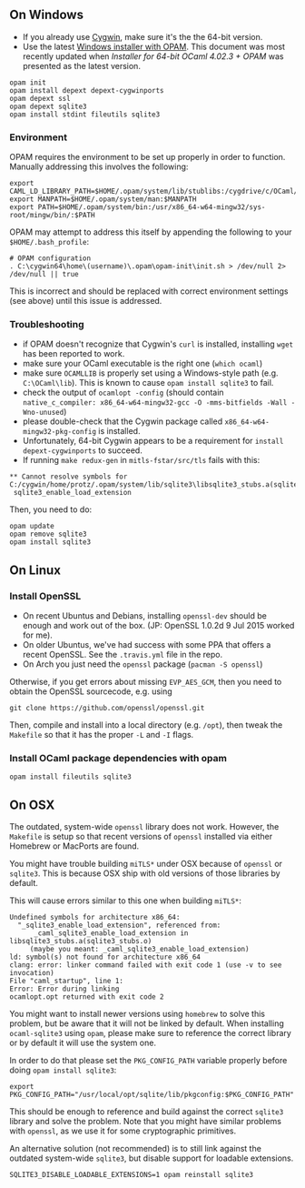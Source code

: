 ## On Windows

* If you already use [Cygwin](http://cygwin.com/), make sure it's the the 64-bit version.
* Use the latest [Windows installer with OPAM](https://protz.github.io/ocaml-installer/). This document was most recently updated when *Installer for 64-bit OCaml 4.02.3 + OPAM* was presented as the latest version.

```
opam init
opam install depext depext-cygwinports
opam depext ssl
opam depext sqlite3
opam install stdint fileutils sqlite3
```

### Environment

OPAM requires the environment to be set up properly in order to function. Manually addressing this involves the following:
```
export CAML_LD_LIBRARY_PATH=$HOME/.opam/system/lib/stublibs:/cygdrive/c/OCaml/lib/stublibs
export MANPATH=$HOME/.opam/system/man:$MANPATH
export PATH=$HOME/.opam/system/bin:/usr/x86_64-w64-mingw32/sys-root/mingw/bin/:$PATH
```
OPAM may attempt to address this itself by appending the following to your `$HOME/.bash_profile`:
```
# OPAM configuration
. C:\cygwin64\home\(username)\.opam\opam-init\init.sh > /dev/null 2> /dev/null || true
```
This is incorrect and should be replaced with correct environment settings  (see above) until this issue is addressed.

### Troubleshooting

- if OPAM doesn't recognize that Cygwin's `curl` is installed, installing `wget` has been reported to work.
- make sure your OCaml executable is the right one (`which ocaml`)
- make sure `OCAMLLIB` is properly set using a Windows-style path (e.g. `C:\OCaml\lib`). This is known to cause `opam install sqlite3` to fail.
- check the output of `ocamlopt -config` (should contain
  `native_c_compiler: x86_64-w64-mingw32-gcc -O -mms-bitfields -Wall -Wno-unused`)
- please double-check that the Cygwin package called
  `x86_64-w64-mingw32-pkg-config` is installed.
- Unfortunately, 64-bit Cygwin appears to be a requirement for `install depext-cygwinports` to succeed. 
- If running `make redux-gen` in `mitls-fstar/src/tls` fails with this:

```
** Cannot resolve symbols for C:/cygwin/home/protz/.opam/system/lib/sqlite3\libsqlite3_stubs.a(sqlite3_stubs.o):
 sqlite3_enable_load_extension
```

Then, you need to do:

```
opam update
opam remove sqlite3
opam install sqlite3
```

## On Linux

### Install OpenSSL

* On recent Ubuntus and Debians, installing `openssl-dev` should be enough and work out of the box. (JP: OpenSSL 1.0.2d 9 Jul 2015 worked for me).
* On older Ubuntus, we've had success with some PPA that offers a recent OpenSSL. See the `.travis.yml` file in the repo.
* On Arch you just need the `openssl` package (`pacman -S openssl`)

Otherwise, if you get errors about missing `EVP_AES_GCM`, then you need to obtain the OpenSSL sourcecode, e.g. using

    git clone https://github.com/openssl/openssl.git

Then, compile and install into a local directory (e.g. `/opt`), then tweak the `Makefile` so that it has the proper `-L` and `-I` flags.

### Install OCaml package dependencies with opam

```
opam install fileutils sqlite3
```

## On OSX

The outdated, system-wide `openssl` library does not work. However, the `Makefile` is setup so that recent versions of `openssl` installed via either Homebrew or MacPorts are found.

You might have trouble building `miTLS*` under OSX because of `openssl` or `sqlite3`.
This is because OSX ship with old versions of those libraries by default.

This will cause errors similar to this one when building `miTLS*`:
```
Undefined symbols for architecture x86_64:
  "_sqlite3_enable_load_extension", referenced from:
      _caml_sqlite3_enable_load_extension in libsqlite3_stubs.a(sqlite3_stubs.o)
     (maybe you meant: _caml_sqlite3_enable_load_extension)
ld: symbol(s) not found for architecture x86_64
clang: error: linker command failed with exit code 1 (use -v to see invocation)
File "caml_startup", line 1:
Error: Error during linking
ocamlopt.opt returned with exit code 2
```

You might want to install newer versions using `homebrew` to solve this problem, but be aware that it will not be linked by default. When installing `ocaml-sqlite3` using `opam`, please make sure to reference the correct library or by default it will use the system one. 

In order to do that please set the `PKG_CONFIG_PATH` variable properly before doing `opam install sqlite3`: 
```
export PKG_CONFIG_PATH="/usr/local/opt/sqlite/lib/pkgconfig:$PKG_CONFIG_PATH"
```
This should be enough to reference and build against the correct `sqlite3` library and solve the problem.
Note that you might have similar problems with `openssl`, as we use it for some cryptographic primitives.

An alternative solution (not recommended) is to still link against the outdated system-wide `sqlite3`, but disable support for loadable extensions.

```
SQLITE3_DISABLE_LOADABLE_EXTENSIONS=1 opam reinstall sqlite3
```
